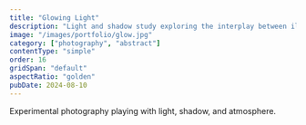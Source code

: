 ```yaml
---
title: "Glowing Light"
description: "Light and shadow study exploring the interplay between illumination and darkness."
image: "/images/portfolio/glow.jpg"
category: ["photography", "abstract"]
contentType: "simple"
order: 16
gridSpan: "default"
aspectRatio: "golden"
pubDate: 2024-08-10
---
```


Experimental photography playing with light, shadow, and atmosphere.
